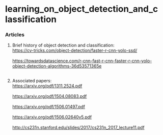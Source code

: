 # learning_on_object_detection_and_classification<br/>

### Articles<br/>
1. Brief history of object detection and classification:<br/>
https://cv-tricks.com/object-detection/faster-r-cnn-yolo-ssd/<br/><br/>
https://towardsdatascience.com/r-cnn-fast-r-cnn-faster-r-cnn-yolo-object-detection-algorithms-36d53571365e<br/><br/>

2. Associated papers:<br/>
https://arxiv.org/pdf/1311.2524.pdf<br/><br/>
https://arxiv.org/pdf/1504.08083.pdf<br/><br/>
https://arxiv.org/pdf/1506.01497.pdf<br/><br/>
https://arxiv.org/pdf/1506.02640v5.pdf<br/><br/>
http://cs231n.stanford.edu/slides/2017/cs231n_2017_lecture11.pdf<br/><br/>
